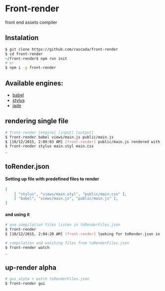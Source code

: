 # Front-render
front end assets compiler

## Instalation

```sh
$ git clone https://github.com/rascada/front-render
$ cd front-render
~/front-render$ npm run init
# or
$ npm i -g front-render
```


## Available engines:
- [babel](https://babeljs.io/)
- [stylus](https://learnboost.github.io/stylus/)
- [jade](http://jade-lang.com/)

## rendering single file

```sh
# front-render [engine] [input] [output]
$ front-render babel views/main.js public/main.js
$ [10/12/2015, 2:09:03 AM] [front-render] public/main.js rendered with 'babel'
$ front-render stylus main.styl main.css
_
```


## toRender.json

#### Setting up file with predefined files to render

```json
[
    [ "stylus", "views/main.styl", "public/main.css" ],
	[ "babel", "views/main.js", "public/main.js" ],
]
```

#### and using it

```sh
# one compilation files listen in toRenderFiles.json
$ front-render
$ [10/12/2015, 2:04:20 AM] [front-render] looking for toRender.json in working directory
```
```sh
# compilation and watching files from toRenderFiles.json
$ front-render watch
_
```

## up-render alpha

```sh
# gui_alpha + watch toRenderFiles.json
$ front-render gui
```

